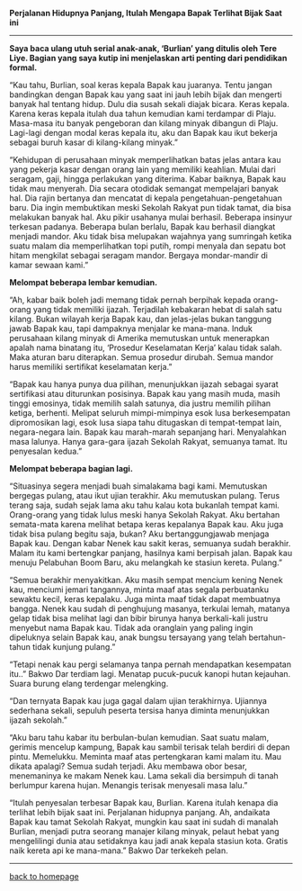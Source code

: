 **Perjalanan Hidupnya Panjang, Itulah Mengapa Bapak Terlihat Bijak Saat ini**

___

**Saya baca ulang utuh serial anak-anak, ‘Burlian’ yang ditulis oleh Tere Liye. Bagian yang saya kutip ini menjelaskan arti penting dari pendidikan formal.**

“Kau tahu, Burlian, soal keras kepala Bapak kau juaranya. Tentu jangan bandingkan dengan Bapak kau yang saat ini jauh lebih bijak dan mengerti banyak hal tentang hidup. Dulu dia susah sekali diajak bicara. Keras kepala. Karena keras kepala itulah dua tahun kemudian kami terdampar di Plaju. Masa-masa itu banyak pengeboran dan kilang minyak dibangun di Plaju. Lagi-lagi dengan modal keras kepala itu, aku dan Bapak kau ikut bekerja sebagai buruh kasar di kilang-kilang minyak.”

“Kehidupan di perusahaan minyak memperlihatkan batas jelas antara kau yang pekerja kasar dengan orang lain yang memiliki keahlian. Mulai dari seragam, gaji, hingga perlakukan yang diterima. Kabar baiknya, Bapak kau tidak mau menyerah. Dia secara otodidak semangat mempelajari banyak hal. Dia rajin bertanya dan mencatat di kepala pengetahuan-pengetahuan baru. Dia ingin membuktikan meski Sekolah Rakyat pun tidak tamat, dia bisa melakukan banyak hal. Aku pikir usahanya mulai berhasil. Beberapa insinyur terkesan padanya. Beberapa bulan berlalu, Bapak kau berhasil diangkat menjadi mandor. Aku tidak bisa melupakan wajahnya yang sumringah ketika suatu malam dia memperlihatkan topi putih, rompi menyala dan sepatu bot hitam mengkilat sebagai seragam mandor. Bergaya mondar-mandir di kamar sewaan kami.”

**Melompat beberapa lembar kemudian.**

“Ah, kabar baik boleh jadi memang tidak pernah berpihak kepada orang-orang yang tidak memiliki ijazah. Terjadilah kebakaran hebat di salah satu kilang. Bukan wilayah kerja Bapak kau, dan jelas-jelas bukan tanggung jawab Bapak kau, tapi dampaknya menjalar ke mana-mana. Induk perusahaan kilang minyak di Amerika memutuskan untuk menerapkan apalah nama binatang itu, ‘Prosedur Keselamatan Kerja’ kalau tidak salah. Maka aturan baru diterapkan. Semua prosedur dirubah. Semua mandor harus memiliki sertifikat keselamatan kerja.”

“Bapak kau hanya punya dua pilihan, menunjukkan ijazah sebagai syarat sertifikasi atau diturunkan posisinya. Bapak kau yang masih muda, masih tinggi emosinya, tidak memilih salah satunya, dia justru memilih pilihan ketiga, berhenti. Melipat seluruh mimpi-mimpinya esok lusa berkesempatan dipromosikan lagi, esok lusa siapa tahu ditugaskan di tempat-tempat lain, negara-negara lain. Bapak kau marah-marah sepanjang hari. Menyalahkan masa lalunya. Hanya gara-gara ijazah Sekolah Rakyat, semuanya tamat. Itu penyesalan kedua.”

**Melompat beberapa bagian lagi.**

“Situasinya segera menjadi buah simalakama bagi kami. Memutuskan bergegas pulang, atau ikut ujian terakhir. Aku memutuskan pulang. Terus terang saja, sudah sejak lama aku tahu kalau kota bukanlah tempat kami. Orang-orang yang tidak lulus meski hanya Sekolah Rakyat. Aku bertahan semata-mata karena melihat betapa keras kepalanya Bapak kau. Aku juga tidak bisa pulang begitu saja, bukan? Aku bertanggungjawab menjaga Bapak kau. Dengan kabar Nenek kau sakit keras, semuanya sudah berakhir. Malam itu kami bertengkar panjang, hasilnya kami berpisah jalan. Bapak kau menuju Pelabuhan Boom Baru, aku melangkah ke stasiun kereta. Pulang.”

“Semua berakhir menyakitkan. Aku masih sempat mencium kening Nenek kau, menciumi jemari tangannya, minta maaf atas segala perbuatanku sewaktu kecil, keras kepalaku. Juga minta maaf tidak dapat membuatnya bangga. Nenek kau sudah di penghujung masanya, terkulai lemah, matanya gelap tidak bisa melihat lagi dan bibir birunya hanya berkali-kali justru menyebut nama Bapak kau. Tidak ada oranglain yang paling ingin dipeluknya selain Bapak kau, anak bungsu tersayang yang telah bertahun-tahun tidak kunjung pulang.”

“Tetapi nenak kau pergi selamanya tanpa pernah mendapatkan kesempatan itu..” Bakwo Dar terdiam lagi. Menatap pucuk-pucuk kanopi hutan kejauhan. Suara burung elang terdengar melengking.

“Dan ternyata Bapak kau juga gagal dalam ujian terakhirnya. Ujiannya sederhana sekali, sepuluh peserta tersisa hanya diminta menunjukkan ijazah sekolah.”

“Aku baru tahu kabar itu berbulan-bulan kemudian. Saat suatu malam, gerimis mencelup kampung, Bapak kau sambil terisak telah berdiri di depan pintu. Memelukku. Meminta maaf atas pertengkaran kami malam itu. Mau dikata apalagi? Semua sudah terjadi. Aku membawa obor besar, menemaninya ke makam Nenek kau. Lama sekali dia bersimpuh di tanah berlumpur karena hujan. Menangis terisak menyesali masa lalu.”

“Itulah penyesalan terbesar Bapak kau, Burlian. Karena itulah kenapa dia terlihat lebih bijak saat ini. Perjalanan hidupnya panjang. Ah, andaikata Bapak kau tamat Sekolah Rakyat, mungkin kau saat ini sudah di manalah Burlian, menjadi putra seorang manajer kilang minyak, pelaut hebat yang mengelilingi dunia atau setidaknya kau jadi anak kepala stasiun kota. Gratis naik kereta api ke mana-mana.” Bakwo Dar terkekeh pelan.

___

[back to homepage](https://arsarsars.github.io)

